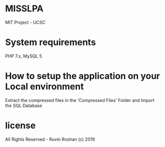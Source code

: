 # MISSLPA
MIT Project - UCSC

# System requirements
PHP 7.x, MySQL 5

# How to setup the application on your Local environment
Extract the compressed files in the 'Compressed Files' Folder and Import the SQL Database

# license
All Rights Reserved - Ruvin Roshan (c) 2019
